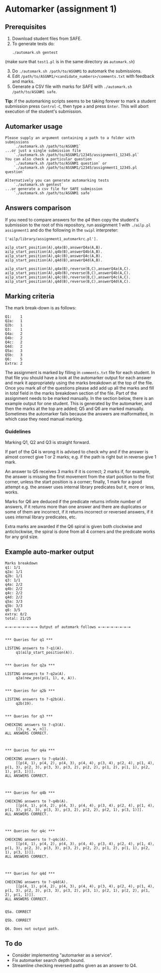 # Automarker (assignment 1) #
## Prerequisites ##
1. Download student files from SAFE.
2. To generate tests do:
    ```
    ./automark.sh gentest
    ```
  (make sure that `test1.pl` is in the same directory as `automark.sh`)

3. Do `./automark.sh /path/to/ASGNM1` to automark the submissions.
4. Edit `/path/to/ASGNM1/<candidate_numbers>/comments.txt` with feedback and marks.
5. Generate a CSV file with marks for SAFE with `./automark.sh /path/to/ASGNM1 safe`.

**Tip:** if the automarking scripts seems to be taking forever to mark a student submission press `Control-C`, then type `a` and press `Enter`. This will abort execution of the student's submission.

## Automarker usage ##
```
Please supply an argument containing a path to a folder with submissions
    `./automark.sh /path/to/ASGNM1`
...or just a single submission file
    `./automark.sh /path/to/ASGNM1/12345/assignment1_12345.pl`
You can also check a particular question
    `./automark.sh /path/to/ASGNM1 question` or
    `./automark.sh /path/to/ASGNM1/12345/assignment1_12345.pl question`

Alternatively you can generate automarking tests
    `./automark.sh gentest`
...or generate a csv file for SAFE submission
    `./automark.sh /path/to/ASGNM1 safe`
```

## Answers comparison ##
If you need to compare answers for the *q4* then copy the student's submission to the root of this repository, run assignment 1 with `./ailp.pl assignment1` and do the following in the `swipl` interpreter:
```
['ailp/library/assignment1_automarkrc.pl'].

ailp_start_position(A),q4a(B),answerQ4a(A,B).
ailp_start_position(A),q4b(B),answerQ4b(A,B).
ailp_start_position(A),q4c(B),answerQ4c(A,B).
ailp_start_position(A),q4d(B),answerQ4d(A,B).

ailp_start_position(A),q4a(B),reverse(B,C),answerQ4a(A,C).
ailp_start_position(A),q4b(B),reverse(B,C),answerQ4b(A,C).
ailp_start_position(A),q4c(B),reverse(B,C),answerQ4c(A,C).
ailp_start_position(A),q4d(B),reverse(B,C),answerQ4d(A,C).
```

## Marking criteria ##
The mark break-down is as follows:
```
Q1:    1
Q2a:   1
Q2b:   1
Q3:    1
Q4a:   2
Q4b:   2
Q4c:   2
Q4d:   2
Q5a:   3
Q5b:   3
Q6:    5
Extra: 2
```

The assignment is marked by filling in `comments.txt` file for each student. In that file you should have a look at the automarker output for each answer and mark it appropriately using the marks breakdown at the top of the file. Once you mark all of the questions please add add up all the marks and fill in *total* field in the marks breakdown section of the file. Part of the assignment needs to be marked manually. In the section below, there is an example output for one student. This is generated by the automarker, and then the marks at the top are added; Q5 and Q6 are marked manually. Sometimes the automarker fails because the answers are malformatted, in which case they need manual marking.

### Guidelines ###
Marking Q1, Q2 and Q3 is straight forward.

If part of the Q4 is wrong it is advised to check why and if the answer is almost correct give 1 or 2 marks; e.g. if the path is right but in reverse give 1 mark.

An answer to Q5 receives 3 marks if it is correct; 2 marks if, for example, the answer is missing the first movement from the start position to the first corner, unless the start position is a corner; finally, 1 mark for a good attempt e.g. the answer uses internal library predicates but it, more or less, works.

Marks for Q6 are deduced if the predicate returns infinite number of answers, if it returns more than one answer and there are duplicates or some of them are incorrect, if it returns incorrect or reversed answers, if it uses internal library predicates, etc.

Extra marks are awarded if the Q6 spiral is given both clockwise and anticlockwise, the spiral is done from all 4 corners and the predicate works for any grid size.

## Example auto-marker output ##
```
Marks breakdown
q1: 1/1 
q2a: 1/1 
q2b: 1/1 
q3: 1/1 
q4a: 2/2 
q4b: 2/2 
q4c: 2/2 
q4d: 2/2 
q5a: 3/3 
q5b: 3/3 
q6: 3/5 
extra: 0/2 
total: 21/25

=-=-=-=-=-=-=-= Output of automark follows =-=-=-=-=-=-=-=


*** Queries for q1 ***

LISTING answers to ?-q1(A).
     q1(ailp_start_position(A)).


*** Queries for q2a ***

LISTING answers to ?-q2a(A).
     q2a(new_pos(p(1, 1), e, A)).


*** Queries for q2b ***

LISTING answers to ?-q2b(A).
     q2b(19).


*** Queries for q3 ***

CHECKING answers to ?-q3(A).
     [[s, e, w, n]].
ALL ANSWERS CORRECT.



*** Queries for q4a ***

CHECKING answers to ?-q4a(A).
     [[p(4, 1), p(4, 2), p(4, 3), p(4, 4), p(3, 4), p(2, 4), p(1, 4), p(1, 3), p(2, 3), p(3, 3), p(3, 2), p(2, 2), p(1, 2), p(1, 1), p(2, 1), p(3, 1)]].
ALL ANSWERS CORRECT.



*** Queries for q4b ***

CHECKING answers to ?-q4b(A).
     [[p(4, 1), p(4, 2), p(4, 3), p(4, 4), p(3, 4), p(2, 4), p(1, 4), p(1, 3), p(2, 3), p(3, 3), p(3, 2), p(2, 2), p(2, 1), p(3, 1)]].
ALL ANSWERS CORRECT.



*** Queries for q4c ***

CHECKING answers to ?-q4c(A).
     [[p(4, 1), p(4, 2), p(4, 3), p(4, 4), p(3, 4), p(2, 4), p(1, 4), p(1, 3), p(2, 3), p(3, 3), p(3, 2), p(2, 2), p(1, 2), p(1, 1), p(2, 1), p(3, 1)]].
ALL ANSWERS CORRECT.



*** Queries for q4d ***

CHECKING answers to ?-q4d(A).
     [[p(4, 1), p(4, 2), p(4, 3), p(4, 4), p(3, 4), p(2, 4), p(1, 4), p(1, 3), p(2, 3), p(3, 3), p(3, 2), p(3, 1), p(2, 1), p(2, 2), p(1, 2), p(1, 1)]].
ALL ANSWERS CORRECT.


Q5a. CORRECT

Q5b. CORRECT

Q6. Does not output path.

```

## To do ##
- Consider implementing "automarker as a service".
- Fix automarker search depth bound.
- Streamline checking reversed paths given as an answer to Q4.
